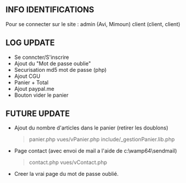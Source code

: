 INFO IDENTIFICATIONS
---------------------
Pour se connecter sur le site : 
admin (Avi, Mimoun)
client (client, client)

LOG UPDATE 
---------------------
 *  Se conncter/S'inscrire
 * 	Ajout du "Mot de passe oublie"
 *  Securisation md5 mot de passe (php)
 *  Ajout CGU
 *  Panier + Total
 *  Ajout paypal.me
 *	Bouton vider le panier

FUTURE UPDATE 
---------------------
 *  Ajout du nombre d'articles dans le panier (retirer les doublons)
 	> panier.php
 	> vues/vPanier.php
 	> include/_gestionPanier.lib.php
 *  Page contact (avec envoi de mail a l'aide de c:\wamp64\sendmail)
  	> contact.php
  	> vues/vContact.php
 * 	Creer la vrai page du mot de passe oublié.
